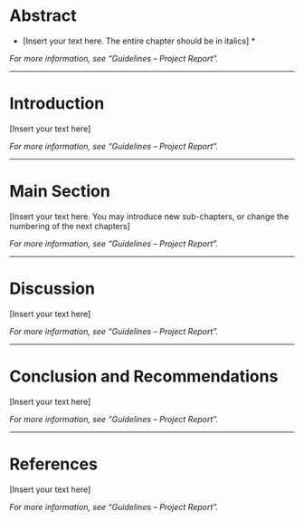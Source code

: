 # Abstract  
* [Insert your text here. The entire chapter should be in italics] *  

_For more information, see “Guidelines – Project Report”._  

---

# Introduction  
[Insert your text here]  

_For more information, see “Guidelines – Project Report”._  

---

# Main Section  
[Insert your text here. You may introduce new sub-chapters, or change the numbering of the next chapters]  

_For more information, see “Guidelines – Project Report”._  

---

# Discussion  
[Insert your text here]  

_For more information, see “Guidelines – Project Report”._  

---

# Conclusion and Recommendations  
[Insert your text here]  

_For more information, see “Guidelines – Project Report”._  

---

# References  
[Insert your text here]  

_For more information, see “Guidelines – Project Report”._  